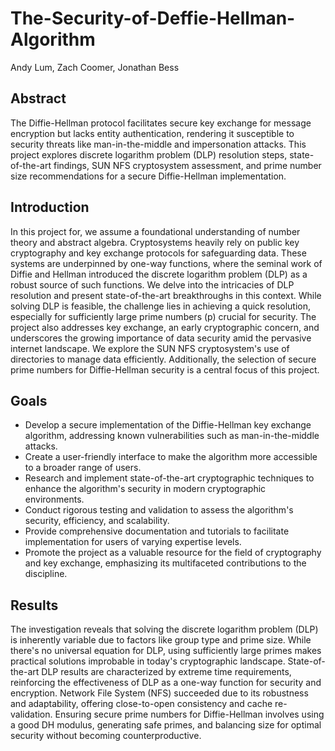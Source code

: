 # The-Security-of-Deffie-Hellman-Algorithm
Andy Lum, Zach Coomer, Jonathan Bess

## Abstract
The Diffie-Hellman protocol facilitates secure key exchange for message encryption but lacks entity authentication, rendering it susceptible to security threats like man-in-the-middle and impersonation attacks. This project explores discrete logarithm problem (DLP) resolution steps, state-of-the-art findings, SUN NFS cryptosystem assessment, and prime number size recommendations for a secure Diffie-Hellman implementation.

## Introduction
In this project for, we assume a foundational understanding of number theory and abstract algebra. Cryptosystems heavily rely on public key cryptography and key exchange protocols for safeguarding data. These systems are underpinned by one-way functions, where the seminal work of Diffie and Hellman introduced the discrete logarithm problem (DLP) as a robust source of such functions. We delve into the intricacies of DLP resolution and present state-of-the-art breakthroughs in this context. While solving DLP is feasible, the challenge lies in achieving a quick resolution, especially for sufficiently large prime numbers (p) crucial for security. The project also addresses key exchange, an early cryptographic concern, and underscores the growing importance of data security amid the pervasive internet landscape. We explore the SUN NFS cryptosystem's use of directories to manage data efficiently. Additionally, the selection of secure prime numbers for Diffie-Hellman security is a central focus of this project.

## Goals
- Develop a secure implementation of the Diffie-Hellman key exchange algorithm, addressing known vulnerabilities such as man-in-the-middle attacks.
- Create a user-friendly interface to make the algorithm more accessible to a broader range of users.
- Research and implement state-of-the-art cryptographic techniques to enhance the algorithm's security in modern cryptographic environments.
- Conduct rigorous testing and validation to assess the algorithm's security, efficiency, and scalability.
- Provide comprehensive documentation and tutorials to facilitate implementation for users of varying expertise levels.
- Promote the project as a valuable resource for the field of cryptography and key exchange, emphasizing its multifaceted contributions to the discipline.

## Results
The investigation reveals that solving the discrete logarithm problem (DLP) is inherently variable due to factors like group type and prime size. While there's no universal equation for DLP, using sufficiently large primes makes practical solutions improbable in today's cryptographic landscape. State-of-the-art DLP results are characterized by extreme time requirements, reinforcing the effectiveness of DLP as a one-way function for security and encryption. Network File System (NFS) succeeded due to its robustness and adaptability, offering close-to-open consistency and cache re-validation. Ensuring secure prime numbers for Diffie-Hellman involves using a good DH modulus, generating safe primes, and balancing size for optimal security without becoming counterproductive.
